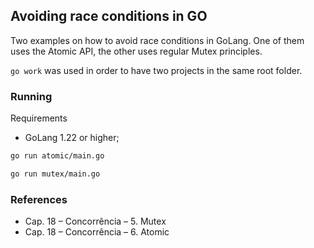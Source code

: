 ## Avoiding race conditions in GO

Two examples on how to avoid race conditions in GoLang.
One of them uses the Atomic API, the other uses regular Mutex principles.

`go work` was used in order to have two projects in the same root folder.

### Running

Requirements
- GoLang 1.22 or higher;

```bash
go run atomic/main.go

go run mutex/main.go 
```

### References

- <a hred="https://www.youtube.com/watch?v=egd4WHJMwC0">Cap. 18 – Concorrência – 5. Mutex</a>
- <a hred="https://www.youtube.com/watch?v=iFlQ2yAYcp4">Cap. 18 – Concorrência – 6. Atomic</a>
